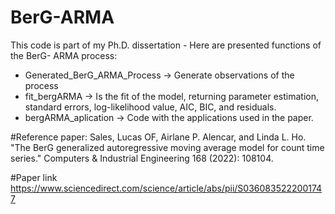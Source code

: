 # BerG-ARMA
This code is part of my Ph.D. dissertation - Here are presented functions of the BerG- ARMA process:
- Generated_BerG_ARMA_Process -> Generate observations of the process
- fit_bergARMA -> Is the fit of the model, returning parameter estimation, standard errors, log-likelihood value, AIC, BIC, and residuals.
- bergARMA_aplication -> Code with the applications used in the paper.

#Reference paper:
Sales, Lucas OF, Airlane P. Alencar, and Linda L. Ho.
"The BerG generalized autoregressive moving average model for count time series." 
Computers & Industrial Engineering 168 (2022): 108104.

#Paper link
https://www.sciencedirect.com/science/article/abs/pii/S0360835222001747
